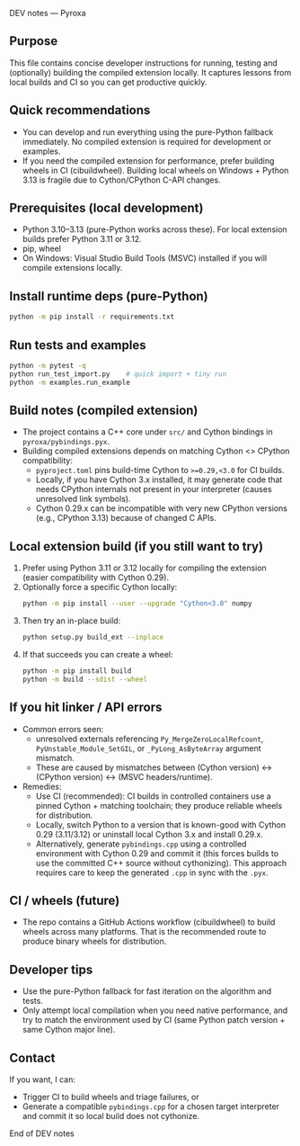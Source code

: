 DEV notes — Pyroxa

Purpose
-------
This file contains concise developer instructions for running, testing and (optionally) building the compiled extension locally. It captures lessons from local builds and CI so you can get productive quickly.

Quick recommendations
---------------------
- You can develop and run everything using the pure-Python fallback immediately. No compiled extension is required for development or examples.
- If you need the compiled extension for performance, prefer building wheels in CI (cibuildwheel). Building local wheels on Windows + Python 3.13 is fragile due to Cython/CPython C-API changes.

Prerequisites (local development)
--------------------------------
- Python 3.10–3.13 (pure-Python works across these). For local extension builds prefer Python 3.11 or 3.12.
- pip, wheel
- On Windows: Visual Studio Build Tools (MSVC) installed if you will compile extensions locally.

Install runtime deps (pure-Python)
----------------------------------
```bash
python -m pip install -r requirements.txt
```

Run tests and examples
----------------------
```bash
python -m pytest -q
python run_test_import.py    # quick import + tiny run
python -m examples.run_example
```

Build notes (compiled extension)
--------------------------------
- The project contains a C++ core under `src/` and Cython bindings in `pyroxa/pybindings.pyx`.
- Building compiled extensions depends on matching Cython <> CPython compatibility:
  - `pyproject.toml` pins build-time Cython to `>=0.29,<3.0` for CI builds.
  - Locally, if you have Cython 3.x installed, it may generate code that needs CPython internals not present in your interpreter (causes unresolved link symbols).
  - Cython 0.29.x can be incompatible with very new CPython versions (e.g., CPython 3.13) because of changed C APIs.

Local extension build (if you still want to try)
------------------------------------------------
1. Prefer using Python 3.11 or 3.12 locally for compiling the extension (easier compatibility with Cython 0.29).
2. Optionally force a specific Cython locally:
   ```bash
   python -m pip install --user --upgrade "Cython<3.0" numpy
   ```
3. Then try an in-place build:
   ```bash
   python setup.py build_ext --inplace
   ```
4. If that succeeds you can create a wheel:
   ```bash
   python -m pip install build
   python -m build --sdist --wheel
   ```

If you hit linker / API errors
-----------------------------
- Common errors seen:
  - unresolved externals referencing `Py_MergeZeroLocalRefcount`, `PyUnstable_Module_SetGIL`, or `_PyLong_AsByteArray` argument mismatch.
  - These are caused by mismatches between (Cython version) <-> (CPython version) <-> (MSVC headers/runtime).
- Remedies:
  - Use CI (recommended): CI builds in controlled containers use a pinned Cython + matching toolchain; they produce reliable wheels for distribution.
  - Locally, switch Python to a version that is known-good with Cython 0.29 (3.11/3.12) or uninstall local Cython 3.x and install 0.29.x.
  - Alternatively, generate `pybindings.cpp` using a controlled environment with Cython 0.29 and commit it (this forces builds to use the committed C++ source without cythonizing). This approach requires care to keep the generated `.cpp` in sync with the `.pyx`.

CI / wheels (future)
--------------------
- The repo contains a GitHub Actions workflow (cibuildwheel) to build wheels across many platforms. That is the recommended route to produce binary wheels for distribution.

Developer tips
--------------
- Use the pure-Python fallback for fast iteration on the algorithm and tests.
- Only attempt local compilation when you need native performance, and try to match the environment used by CI (same Python patch version + same Cython major line).

Contact
-------
If you want, I can:
- Trigger CI to build wheels and triage failures, or
- Generate a compatible `pybindings.cpp` for a chosen target interpreter and commit it so local build does not cythonize.

End of DEV notes
